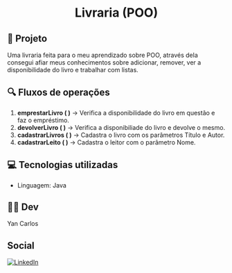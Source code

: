 <h1 align="center">
Livraria (POO) </h1>

## 📙 Projeto

Uma livraria feita para o meu aprendizado sobre POO, através dela consegui afiar meus conhecimentos sobre adicionar, remover, ver a disponibilidade do livro e trabalhar com listas.

## 🔍 Fluxos de operações

1. **emprestarLivro ( )** -> Verifica a disponibilidade do livro em questão e faz o empréstimo.
2. **devolverLivro ( )** -> Verifica a disponibiliade do livro e devolve o mesmo.
3. **cadastrarLivros ( )** -> Cadastra o livro com os parâmetros Título e Autor.
4. **cadastrarLeito ( )** -> Cadastra o leitor com o parâmetro Nome.

## 💻 Tecnologias utilizadas

- Linguagem: Java

## 👨‍💻 Dev
Yan Carlos

## Social

 [![LinkedIn](https://img.shields.io/badge/LinkedIn-0077B5?style=for-the-badge&logo=linkedin&logoColor=white)](https://www.linkedin.com/in/yan-carlos-00a740251/)
